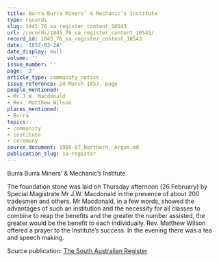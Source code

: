 ```yaml
---
title: Burra Burra Miners’ & Mechanic’s Institute
type: records
slug: 1845_76_sa_register_content_10543
url: /records/1845_76_sa_register_content_10543/
record_id: 1845_76_sa_register_content_10543
date: '1857-03-24'
date_display: null
volume: ''
issue_number: ''
page: '2'
article_type: community_notice
issue_reference: 24 March 1857, page
people_mentioned:
- Mr J.W. Macdonald
- Rev. Matthew Wilson
places_mentioned:
- Burra
topics:
- community
- institute
- ceremony
source_document: 1985-87_Northern__Argus.md
publication_slug: sa-register
---
```


Burra Burra Miners’ & Mechanic’s Institute

The foundation stone was laid on Thursday afternoon (26 February) by Special Magistrate Mr J.W. Macdonald in the presence of about 200 tradesmen and others.  Mr Macdonald, in a few words, showed the advantages of such an institution and the necessity for all classes to combine to reap the benefits and the greater the number assisted, the greater would be the benefit to each individually.  Rev. Matthew Wilson offered a prayer to the Institute’s success.  In the evening there was a tea and speech making.

Source publication: [The South Australian Register](/publications/sa-register/)
